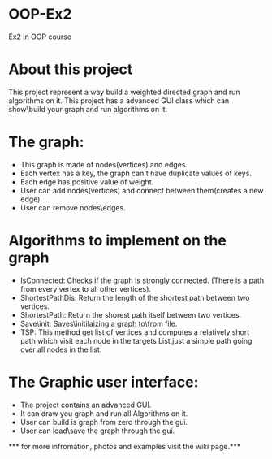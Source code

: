 # OOP-Ex2
Ex2 in OOP course
# About this project 
This project represent a way build a weighted directed graph and run algorithms on it.
This project has a advanced GUI class which can show\build your graph and run algorithms on it.

# The graph: 
* This graph is made of nodes(vertices) and edges.
* Each vertex has a key, the graph can't have duplicate values of keys.
* Each edge has positive value of weight.
* User can add nodes(vertices) and connect between them(creates a new edge).
* User can remove nodes\edges.

# Algorithms to implement on the graph
* IsConnected: Checks if the graph is strongly connected. (There is a path from every vertex to all other vertices).
* ShortestPathDis: Return the length of the shortest path between two vertices.
* ShortestPath: Return the shorest path itself between two vertices. 
* Save\init: Saves\initilaizing a graph to\from file. 
* TSP: This method get list of vertices and computes a relatively short path which visit each node in the targets List.just a simple path going over all nodes in the list.

# The Graphic user interface:
* The project contains an advanced GUI.
* It can draw you graph and run all Algorithms on it.
* User can build is graph from zero through the gui.
* User can load\save the graph through the gui.

*** for more infromation, photos and examples visit the wiki page.***

  
  


